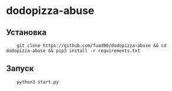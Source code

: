 # dodopizza-abuse

 ## Установка

		git clone https://github.com/fuad00/dodopizza-abuse && cd dodopizza-abuse && pip3 install -r requirements.txt
		
 ## Запуск
 
 		python3 start.py